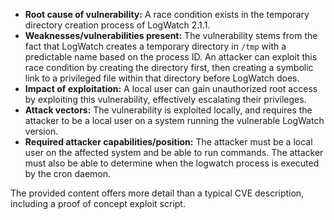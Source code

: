 - **Root cause of vulnerability:** A race condition exists in the temporary directory creation process of LogWatch 2.1.1.
- **Weaknesses/vulnerabilities present:** The vulnerability stems from the fact that LogWatch creates a temporary directory in `/tmp` with a predictable name based on the process ID.  An attacker can exploit this race condition by creating the directory first, then creating a symbolic link to a privileged file within that directory before LogWatch does.
- **Impact of exploitation:** A local user can gain unauthorized root access by exploiting this vulnerability, effectively escalating their privileges.
- **Attack vectors:** The vulnerability is exploited locally, and requires the attacker to be a local user on a system running the vulnerable LogWatch version.
- **Required attacker capabilities/position:** The attacker must be a local user on the affected system and be able to run commands. The attacker must also be able to determine when the logwatch process is executed by the cron daemon.

The provided content offers more detail than a typical CVE description, including a proof of concept exploit script.